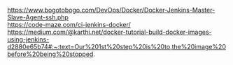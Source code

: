 https://www.bogotobogo.com/DevOps/Docker/Docker-Jenkins-Master-Slave-Agent-ssh.php \
https://code-maze.com/ci-jenkins-docker/ \
https://medium.com/@karthi.net/docker-tutorial-build-docker-images-using-jenkins-d2880e65b74#:~:text=Our%201st%20step%20is%20to,the%20image%20before%20being%20stopped.
